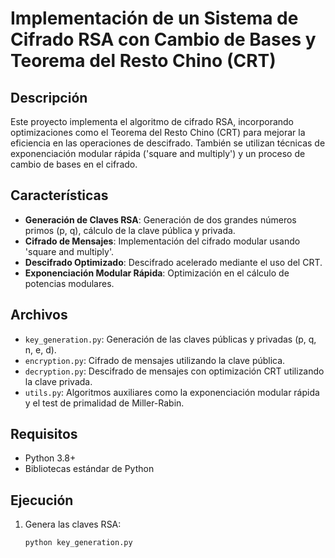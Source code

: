 # Implementación de un Sistema de Cifrado RSA con Cambio de Bases y Teorema del Resto Chino (CRT)

## Descripción

Este proyecto implementa el algoritmo de cifrado RSA, incorporando optimizaciones como el Teorema del Resto Chino (CRT) para mejorar la eficiencia en las operaciones de descifrado. También se utilizan técnicas de exponenciación modular rápida ('square and multiply') y un proceso de cambio de bases en el cifrado.

## Características

- **Generación de Claves RSA**: Generación de dos grandes números primos (p, q), cálculo de la clave pública y privada.
- **Cifrado de Mensajes**: Implementación del cifrado modular usando 'square and multiply'.
- **Descifrado Optimizado**: Descifrado acelerado mediante el uso del CRT.
- **Exponenciación Modular Rápida**: Optimización en el cálculo de potencias modulares.

## Archivos

- `key_generation.py`: Generación de las claves públicas y privadas (p, q, n, e, d).
- `encryption.py`: Cifrado de mensajes utilizando la clave pública.
- `decryption.py`: Descifrado de mensajes con optimización CRT utilizando la clave privada.
- `utils.py`: Algoritmos auxiliares como la exponenciación modular rápida y el test de primalidad de Miller-Rabin.

## Requisitos

- Python 3.8+
- Bibliotecas estándar de Python

## Ejecución

1. Genera las claves RSA:

   ```bash
   python key_generation.py
